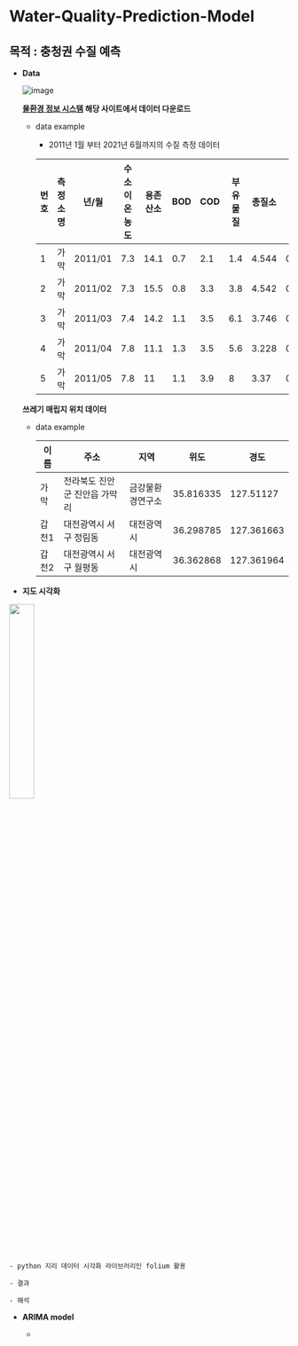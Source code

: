 # Water-Quality-Prediction-Model

## 목적 : 충청권 수질 예측

- **Data**

    ![image](https://user-images.githubusercontent.com/61724682/127329159-32afbb04-e707-4a80-86a7-8b653fb13ea2.png)

  **[물환경 정보 시스템](http://water.nier.go.kr/waterData/generalSearch.do?menuIdx=3_1&siteTypeCd=A#none) 해당 사이트에서 데이터 다운로드**
    - data example 
        - 2011년 1월 부터 2021년 6월까지의 수질 측정 데이터

        |번호|측정소명|년/월|수소이온농도|용존산소|BOD|COD|부유물질|총질소|총인|TOC|수온(℃)|
        |------|---|---|---|---|---|---|---|---|---|---|---|
        |1|가막|2011/01|7.3|14.1|0.7	|2.1|1.4|4.544|	0.012|1.4|-0.5|
        |2|가막|2011/02|7.3|15.5|0.8	|3.3|3.8|4.542|	0.031|1.8|0.3|
        |3|가막|2011/03|7.4|14.2|1.1	|3.5|6.1|3.746|	0.031|1.4|7.8|
        |4|가막|2011/04|7.8|11.1|1.3	|3.5|5.6|3.228|	0.027|1.8|11.5|
        |5|가막|2011/05|7.8|11|1.1|3.9|8	|3.37|0.043|2.6|16.8|

  **쓰레기 매립지 위치 데이터**
    - data example

        |이름|	주소|	지역	|위도|	경도|
        |------|---|---|---|---|
        |가막	|전라북도 진안군 진안읍 가막리|	금강물환경연구소|	35.816335|	127.51127|
        |갑천1	|대전광역시 서구 정림동|	대전광역시|	36.298785|	127.361663|
        |갑천2	|대전광역시 서구 월평동|	대전광역시|	36.362868|	127.361964|


- **지도 시각화**

<img src = "https://user-images.githubusercontent.com/61724682/127346219-cb97d959-a360-4100-8edd-6ae12d3b083f.png" width="30%" height="30%">

    - python 지리 데이터 시각화 라이브러리인 folium 활용

    - 결과 
    
    - 해석

- **ARIMA model**

    - 
